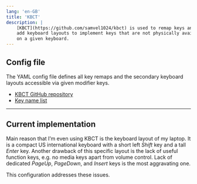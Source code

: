 ```yaml
---
lang: 'en-GB'
title: 'KBCT'
description: |
    [KBCT](https://github.com/samvel1024/kbct) is used to remap keys and
    add keyboard layouts to implement keys that are not physically available
    on a given keyboard.
---
```



## Config file

The YAML config file defines all key remaps and the secondary keyboard layouts
accessible via given modifier keys.

- [KBCT GitHub repository](https://github.com/samvel1024/kbct)
- [Key name list](https://gist.githubusercontent.com/samvel1024/02e5675e04f9d84f098e98bcd0e1ea12/raw/e18d950ce571b4ff5c832cc06406e9a6afece132/keynames.txt)

---


## Current implementation

Main reason that I’m even using KBCT is the keyboard layout of my laptop.
It is a compact US international keyboard with a short left _Shift_ key
and a tall _Enter_ key.
Another drawback of this specific layout is the lack of useful function keys,
e.g. no media keys apart from volume control.
Lack of dedicated _PageUp_, _PageDown_, and _Insert_ keys is the most aggravating one.

This configuration addresses these issues.
